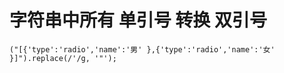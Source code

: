 # 字符串中所有 单引号 转换 双引号

```
("[{'type':'radio','name':'男' },{'type':'radio','name':'女' }]").replace(/'/g, '"');  
```
